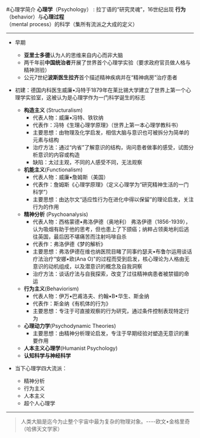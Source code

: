 #心理学简介
**心理学**（Psychology） : 拉丁语的“研究灵魂”，16世纪出现
**行为**（behavior）与**心理过程**（mental process）的科学（集所有流派之大成的定义）

---
* 早期
   * **亚里士多德**认为人的思维来自内心而非大脑 
   * 两千年前**中国统治者**开展了世界首个心理学实验（要求政府官员做人格与精神测验）
   * 公元7世纪**波斯医生拉齐**首个描述精神疾病并在“精神病房”治疗患者
*  初建：德国内科医生威廉•冯特于1879年在莱比锡大学建立了世界上第一个心理学实验室，这被认为是心理学作为一门科学诞生的标志
 
   * **构造主义** (Structuralism)
       * 代表人物：威廉•冯特、铁钦纳
       * 代表作：冯特《生理心理学原理》（世界上第一本心理学教科书）
       * 主要思想：由物理及化学启发，相信大脑与意识也可被拆分为简单的元素与结构
       * 治疗方法：通过“内省”了解意识的结构，询问患者做事的感受，试图分析意识的内容或构造
       * 缺陷：太过主观，不同的人感受不同，无法观察
   * **机能主义**(Functionalism)
       * 代表人物：威廉•詹姆斯（美国）
       * 代表作：詹姆斯《心理学原理》（定义心理学为“研究精神生活的一门科学”）
       * 主要思想：由达尔文“适应性行为在进化中得以保留”的理论启发，关注行为的作用
   * **精神分析** (Psychoanalysis)
       * 代表人物：西格蒙德•弗洛伊德（奥地利）
       弗洛伊德（1856-1939），认为吸烟有助于他的思考，但也患上了下颌癌；纳粹占领奥地利后逃往英国，最后因不堪痛苦而注射吗啡自杀      
       * 代表作：弗洛伊德《梦的解析》
       * 主要思想：弗洛伊德在维也纳医院目睹了同事约瑟夫•布鲁尔运用谈话疗法治疗“安娜•欧(Ana O)"的过程而受到启发，核心理论为人格由无意识的动机组成，以及潜意识的概念及自我洞察
       * 治疗方法：谈话疗法与自我探索，改变了过往精神病患者被禁锢的命运
   * **行为主义**(Behaviorism)
       * 代表人物：伊万•巴甫洛夫、约翰•B•华生、斯金纳
       * 代表作：斯金纳《有机体的行为》
       * 主要思想：专注于可直接观察的行为研究，通过条件控制表现特定行为
   * **心理动力学**(Psychodynamic Theories)
       * 主要思想：由精神分析理论启发，专注于早期经验对塑造无意识的重要作用
   * **人本主义心理学**(Humanist Psychology)
   * **认知科学与神经科学**
* 当下心理学四大流派：
   * 精神分析
   * 行为主义
   * 人本主义
   * 超个人心理学

---
>人类大脑是迄今为止整个宇宙中最为复杂的物理对象。----欧文•金格里奇（哈佛天文学家）     